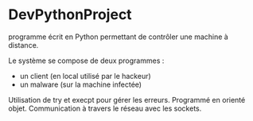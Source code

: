 # DevPythonProject
programme écrit en Python permettant de contrôler une machine à distance.

Le système se compose de deux programmes :
- un client (en local utilisé par le hackeur)
- un malware (sur la machine infectée)

Utilisation de try et execpt pour gérer les erreurs.
Programmé en orienté objet. 
Communication à travers le réseau avec les sockets.


